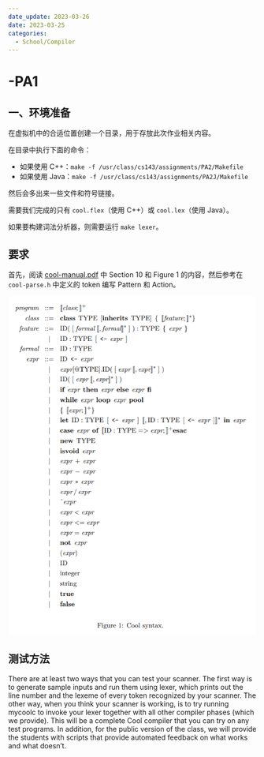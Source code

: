 ```yaml
---
date_update: 2023-03-26
date: 2023-03-25
categories:
  - School/Compiler
---
```


# -PA1

## 一、环境准备

在虚拟机中的合适位置创建一个目录，用于存放此次作业相关内容。

在目录中执行下面的命令：

- 如果使用 C++：`make -f /usr/class/cs143/assignments/PA2/Makefile`
- 如果使用 Java：`make -f /usr/class/cs143/assignments/PA2J/Makefile`

然后会多出来一些文件和符号链接。

需要我们完成的只有 `cool.flex`（使用 C++）或 `cool.lex`（使用 Java）。

如果要构建词法分析器，则需要运行 `make lexer`。

<!-- more -->

## 要求

首先，阅读 [cool-manual.pdf](./PA1.assets/cool-manual.pdf) 中 Section 10 和 Figure 1 的内容，然后参考在 `cool-parse.h` 中定义的 token 编写 Pattern 和 Action。

![image-20230325094735643](PA1.assets/image-20230325094735643.png)

## 测试方法

There are at least two ways that you can test your scanner. The first way is to generate sample inputs and run them using lexer, which prints out the line number and the lexeme of every token recognized by your scanner. The other way, when you think your scanner is working, is to try running mycoolc to invoke your lexer together with all other compiler phases (which we provide). This will be a complete Cool compiler that you can try on any test programs. In addition, for the public version of the class, we will provide the students with scripts that provide automated feedback on what works and what doesn’t.